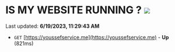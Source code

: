 # IS MY WEBSITE RUNNING ? [![](https://img.shields.io/static/v1?label=Sponsor&message=%E2%9D%A4&logo=GitHub&color=%23fe8e86)](https://github.com/sponsors/<username>)

Last updated: **6/19/2023, 11:29:43 AM**

- `GET` [https://youssefservice.me](https://youssefservice.me) - **Up** (821ms)
